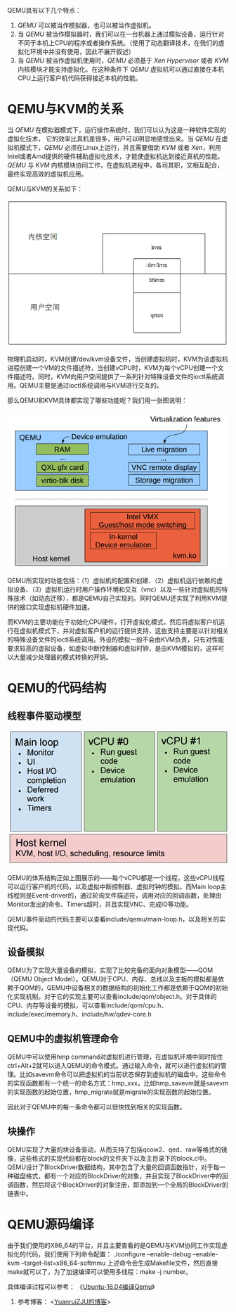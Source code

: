 QEMU具有以下几个特点： 

1. *QEMU* 可以被当作模拟器，也可以被当作虚拟机。 
2. 当 *QEMU* 被当作模拟器时，我们可以在一台机器上通过模拟设备，运行针对不同于本机上CPU的程序或者操作系统。（使用了动态翻译技术，在我们的虚拟化环境中并没有使用，因此不展开叙述）
3. 当 *QEMU* 被当作虚拟机使用时，*QEMU* 必须基于 *Xen Hypervisor* 或者 *KVM* 内核模块才能支持虚拟化。在这种条件下 *QEMU* 虚拟机可以通过直接在本机CPU上运行客户机代码获得接近本机的性能。

# QEMU与KVM的关系

当 *QEMU* 在模拟器模式下，运行操作系统时，我们可以认为这是一种软件实现的虚拟化技术， 它的效率比真机差很多，用户可以明显地感觉出来。当 *QEMU* 在虚拟机模式下，*QEMU* 必须在Linux上运行，并且需要借助 *KVM* 或者 *Xen*，利用Intel或者Amd提供的硬件辅助虚拟化技术，才能使虚拟机达到接近真机的性能。*QEMU* 与 *KVM* 内核模块协同工作，在虚拟机进程中，各司其职，又相互配合，最终实现高效的虚拟机应用。

QEMU与KVM的关系如下：

![1](https://raw.githubusercontent.com/tupelo-shen/my_test/master/doc/linux/qemu/QEMU%E6%96%87%E6%A1%A3/QEMU%E4%BB%A3%E7%A0%81%E7%90%86%E8%A7%A3/images/1.png)

物理机启动时，KVM创建/dev/kvm设备文件，当创建虚拟机时，KVM为该虚拟机进程创建一个VM的文件描述符，当创建vCPU时，KVM为每个vCPU创建一个文件描述符。同时，KVM向用户空间提供了一系列针对特殊设备文件的ioctl系统调用。QEMU主要是通过ioctl系统调用与KVM进行交互的。

那么QEMU和KVM具体都实现了哪些功能呢？我们用一张图说明：

![2](https://raw.githubusercontent.com/tupelo-shen/my_test/master/doc/linux/qemu/QEMU%E6%96%87%E6%A1%A3/QEMU%E4%BB%A3%E7%A0%81%E7%90%86%E8%A7%A3/images/2.png)

QEMU所实现的功能包括：（1）虚拟机的配置和创建、（2）虚拟机运行依赖的虚拟设备、（3）虚拟机运行时用户操作环境和交互（vnc）以及一些针对虚拟机的特殊技术（如动态迁移），都是QEMU自己实现的。同时QEMU还实现了利用KVM提供的接口实现虚拟机硬件加速。 

而KVM的主要功能在于初始化CPU硬件，打开虚拟化模式，然后将虚拟客户机运行在虚拟机模式下，并对虚拟客户机的运行提供支持，这些支持主要是以针对相关的特殊设备文件的ioctl系统调用。外设的模拟一般不会由KVM负责，只有对性能要求较高的虚拟设备，如虚拟中断控制器和虚拟时钟，是由KVM模拟的，这样可以大量减少处理器的模式转换的开销。

# QEMU的代码结构

## 线程事件驱动模型

![3](https://raw.githubusercontent.com/tupelo-shen/my_test/master/doc/linux/qemu/QEMU%E6%96%87%E6%A1%A3/QEMU%E4%BB%A3%E7%A0%81%E7%90%86%E8%A7%A3/images/3.png)

QEMU的体系结构正如上图展示的——每个vCPU都是一个线程，这些vCPU线程可以运行客户机的代码，以及虚拟中断控制器、虚拟时钟的模拟。而Main loop主线程则是Event-driver的，通过轮询文件描述符，调用对应的回调函数，处理由Monitor发出的命令、Timers超时，并且实现VNC、完成IO等功能。 

QEMU事件驱动的代码主要可以查看include/qemu/main-loop.h，以及相关的实现代码。

## 设备模拟

QEMU为了实现大量设备的模拟，实现了比较完备的面向对象模型——QOM（QEMU Object Model）。QEMU对于CPU、内存、总线以及主板的模拟都是依赖于QOM的，QEMU中设备相关的数据结构的初始化工作都是依赖于QOM的初始化实现机制。对于它的实现主要可以查看include/qom/object.h。对于具体的CPU、内存等设备的模拟，可以查看include/qom/cpu.h、include/exec/memory.h、include/hw/qdev-core.h

## QEMU中的虚拟机管理命令

QEMU中可以使用hmp command对虚拟机进行管理，在虚拟机环境中同时按住ctrl+Alt+2就可以进入QEMU的命令模式。通过输入命令，就可以进行虚拟机的管理。比如savevm命令可以把虚拟机的当前状态保存到虚拟机的磁盘中。这些命令的实现函数都有一个统一的命名方式：hmp_xxx，比如hmp_savevm就是savevm的实现函数的起始位置，hmp_migrate就是migrate的实现函数的起始位置。 

因此对于QEMU中的每一条命令都可以很快找到相关的实现函数。

## 块操作

QEMU实现了大量的块设备驱动，从而支持了包括qcow2、qed、raw等格式的镜像，这些格式的实现代码都在block的文件夹下以及主目录下的block.c中。QEMU设计了BlockDriver数据结构，其中包含了大量的回调函数指针，对于每一种磁盘格式，都有一个对应的BlockDriver的对象，并且实现了BlockDriver中的回调函数，然后将这个BlockDriver的对象注册，即添加到一个全局的BlockDriver的链表中。

# QEMU源码编译

由于我们使用的X86_64的平台，并且主要查看的是QEMU与KVM协同工作实现虚拟化的代码，我们使用下列命令配置： 
./configure –enable-debug –enable-kvm –target-list=x86_64-softmmu 
上述命令会生成Makefile文件，然后直接make就可以了，为了加速编译可以使用多线程：make -j number。

具体编译过程可以参考： 《[Ubuntu-16.04编译Qemu](https://blog.csdn.net/shenwanjiang111/article/details/82898119)》

1. 参考博客： <[YuanruiZJU的博客](https://blog.csdn.net/u011364612/article/category/6219019)> 